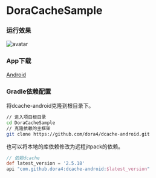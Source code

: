 # DoraCacheSample

### 运行效果

![avatar](https://github.com/dora4/DoraCacheSample/blob/main/art/get_started.gif)

### App下载

[Android](https://www.pgyer.com/Qiiq8emN)

### Gradle依赖配置

将dcache-android克隆到根目录下。

```bash
// 进入项目根目录
cd DoraCacheSample
// 克隆依赖的主框架
git clone https://github.com/dora4/dcache-android.git
```
也可以将本地的库依赖修改为远程jitpack的依赖。

```groovy
// 依赖dcache
def latest_version = '2.5.18'
api "com.github.dora4:dcache-android:$latest_version"
```
